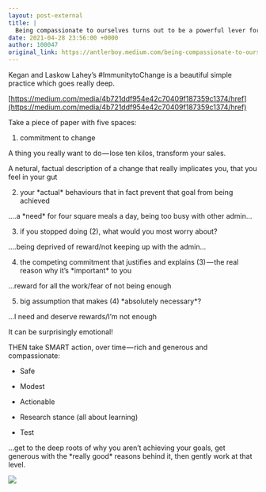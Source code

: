 ```yaml
---
layout: post-external
title: |
  Being compassionate to ourselves turns out to be a powerful lever for change
date: 2021-04-28 23:56:00 +0000
author: 100047
original_link: https://antlerboy.medium.com/being-compassionate-to-ourselves-turns-out-to-be-a-powerful-lever-for-change-fb97955cb809?source=rss-97852f5a56ae------2
---
```


Kegan and Laskow Lahey’s #ImmunitytoChange is a beautiful simple practice which goes really deep.

[https://medium.com/media/4b721ddf954e42c70409f187359c1374/href](https://medium.com/media/4b721ddf954e42c70409f187359c1374/href)

Take a piece of paper with five spaces:

1) commitment to change

A thing you really want to do — lose ten kilos, transform your sales.

A netural, factual description of a change that really implicates you, that you feel in your gut

2) your \*actual\* behaviours that in fact prevent that goal from being achieved

….a \*need\* for four square meals a day, being too busy with other admin…

3) if you stopped doing (2), what would you most worry about?

….being deprived of reward/not keeping up with the admin…

4) the competing commitment that justifies and explains (3) — the real reason why it’s \*important\* to you

…reward for all the work/fear of not being enough

5) big assumption that makes (4) \*absolutely necessary\*?

…I need and deserve rewards/I’m not enough

It can be surprisingly emotional!

THEN take SMART action, over time — rich and generous and compassionate:

- Safe

- Modest

- Actionable

- Research stance (all about learning)

- Test

…get to the deep roots of why you aren’t achieving your goals, get generous with the \*really good\* reasons behind it, then gently work at that level.

 ![](https://medium.com/_/stat?event=post.clientViewed&referrerSource=full_rss&postId=fb97955cb809)
